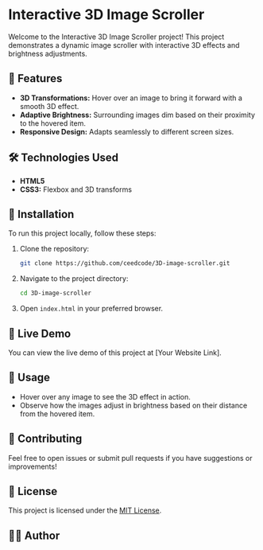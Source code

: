 # Interactive 3D Image Scroller

Welcome to the Interactive 3D Image Scroller project! This project demonstrates a dynamic image scroller with interactive 3D effects and brightness adjustments.

## 🎨 Features

- **3D Transformations:** Hover over an image to bring it forward with a smooth 3D effect.
- **Adaptive Brightness:** Surrounding images dim based on their proximity to the hovered item.
- **Responsive Design:** Adapts seamlessly to different screen sizes.

## 🛠️ Technologies Used

- **HTML5**
- **CSS3:** Flexbox and 3D transforms

## 📁 Installation

To run this project locally, follow these steps:

1. Clone the repository:
   ```bash
   git clone https://github.com/ceedcode/3D-image-scroller.git
   ```
2. Navigate to the project directory:
   ```bash
   cd 3D-image-scroller 
   ```
3. Open `index.html` in your preferred browser.

## 🔗 Live Demo

You can view the live demo of this project at [Your Website Link].

## 📖 Usage

- Hover over any image to see the 3D effect in action.
- Observe how the images adjust in brightness based on their distance from the hovered item.

## 🤝 Contributing

Feel free to open issues or submit pull requests if you have suggestions or improvements!

## 📄 License

This project is licensed under the [MIT License](LICENSE).

## 👨‍💻 Author
